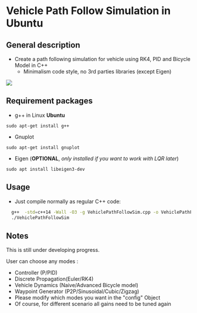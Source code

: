 # Vehicle Path Follow Simulation in Ubuntu

## General description

* Create a path following simulation for vehicle using RK4, PID and Bicycle Model in C++
  * Minimalism code style, no 3rd parties libraries (except Eigen)

![](https://github.com/lenhatquang2512/Vehicle_Trajectory_Tracking_Sim/blob/main/gif/vehsim.gif)

## Requirement packages

* g++ in Linux **Ubuntu**

`sudo apt-get install g++`

* Gnuplot

`sudo apt-get install gnuplot`

* Eigen (**OPTIONAL**, *only installed if you want to work with LQR later*)

`sudo apt install libeigen3-dev`

## Usage

* Just compile normally as regular C++ code:

```sh
  g++  -std=c++14 -Wall -O3 -g VehiclePathFollowSim.cpp -o VehiclePathFollowSim
  ./VehiclePathFollowSim
```

## Notes

This is still under developing progress.

User can choose any modes :

* Controller (P/PID)
* Discrete Propagation(Euler/RK4)
* Vehicle Dynamics (Naive/Advanced Bicycle model)
* Waypoint Generator (P2P/Sinusoidal/Cubic/Zigzag)
* Please modify which modes you want in the "config" Object
* Of course, for different scenario all gains need to be tuned again
